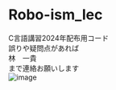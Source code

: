 # Robo-ism_lec

C言語講習2024年配布用コード  
誤りや疑問点があれば  
林　一貴  
まで連絡お願いします  
![image](https://github.com/yudo417/Robo-ism_lec/assets/157291276/f04b7ae7-ed8e-4212-a3b2-cb171a1a327d)
